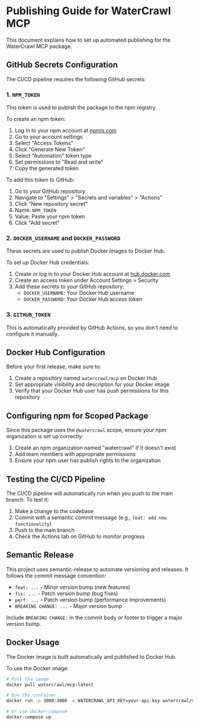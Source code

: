 # Publishing Guide for WaterCrawl MCP

This document explains how to set up automated publishing for the WaterCrawl MCP package.

## GitHub Secrets Configuration

The CI/CD pipeline requires the following GitHub secrets:

### 1. `NPM_TOKEN`

This token is used to publish the package to the npm registry.

To create an npm token:

1. Log in to your npm account at [npmjs.com](https://www.npmjs.com/)
2. Go to your account settings
3. Select "Access Tokens"
4. Click "Generate New Token"
5. Select "Automation" token type
6. Set permissions to "Read and write"
7. Copy the generated token

To add this token to GitHub:

1. Go to your GitHub repository
2. Navigate to "Settings" > "Secrets and variables" > "Actions"
3. Click "New repository secret"
4. Name: `NPM_TOKEN`
5. Value: Paste your npm token
6. Click "Add secret"

### 2. `DOCKER_USERNAME` and `DOCKER_PASSWORD`

These secrets are used to publish Docker images to Docker Hub.

To set up Docker Hub credentials:

1. Create or log in to your Docker Hub account at [hub.docker.com](https://hub.docker.com/)
2. Create an access token under Account Settings > Security
3. Add these secrets to your GitHub repository:
   - `DOCKER_USERNAME`: Your Docker Hub username
   - `DOCKER_PASSWORD`: Your Docker Hub access token

### 3. `GITHUB_TOKEN`

This is automatically provided by GitHub Actions, so you don't need to configure it manually.

## Docker Hub Configuration

Before your first release, make sure to:

1. Create a repository named `watercrawl/mcp` on Docker Hub
2. Set appropriate visibility and description for your Docker image
3. Verify that your Docker Hub user has push permissions for this repository

## Configuring npm for Scoped Package

Since this package uses the `@watercrawl` scope, ensure your npm organization is set up correctly:

1. Create an npm organization named "watercrawl" if it doesn't exist
2. Add team members with appropriate permissions
3. Ensure your npm user has publish rights to the organization

## Testing the CI/CD Pipeline

The CI/CD pipeline will automatically run when you push to the main branch. To test it:

1. Make a change to the codebase
2. Commit with a semantic commit message (e.g., `feat: add new functionality`)
3. Push to the main branch
4. Check the Actions tab on GitHub to monitor progress

## Semantic Release

This project uses semantic-release to automate versioning and releases. It follows the commit message convention:

- `feat: ...` - Minor version bump (new features)
- `fix: ...` - Patch version bump (bug fixes)
- `perf: ...` - Patch version bump (performance improvements)
- `BREAKING CHANGE: ...` - Major version bump

Include `BREAKING CHANGE:` in the commit body or footer to trigger a major version bump.

## Docker Usage

The Docker image is built automatically and published to Docker Hub.

To use the Docker image:

```bash
# Pull the image
docker pull watercrawl/mcp:latest

# Run the container
docker run -p 3000:3000 -e WATERCRAWL_API_KEY=your-api-key watercrawl/mcp:latest

# Or use docker-compose
docker-compose up
```
